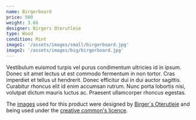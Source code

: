 ```yaml
---
name: Birgerboard
price: 580
weight: 3.66
designer: Birgers Oterutleie
type: Wood
condition: Mint
image1: '/assets/images/small/birgerboard.jpg'
image2: '/assets/images/big/birgerboard.jpg'
---
```


Vestibulum euismod turpis vel purus condimentum ultricies id in ipsum. Donec sit amet lectus ut est commodo fermentum in non tortor. Cras imperdiet et tellus ut hendrerit. Donec efficitur dui in dui auctor sagittis. Curabitur rhoncus elit id enim accumsan rutrum. Nunc porta lobortis nisi, volutpat dictum mauris luctus ac. Praesent ullamcorper rhoncus egestas.

The [images][flickr] used for this product were designed by [Birger´s Oterutleie][designer] and being used under the [creative common's licence][licence].

[flickr]: http://www.flickr.com/photos/50290212@N05/16189931266
[designer]: http://birgersoterutleie.com
[licence]: http://creativecommons.org/licenses/by/2.0